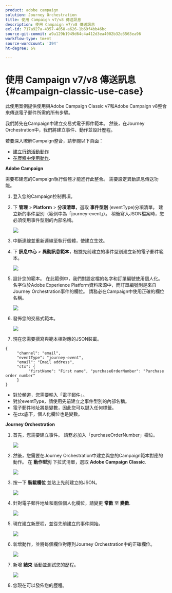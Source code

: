 ```yaml
---
product: adobe campaign
solution: Journey Orchestration
title: 使用 Campaign v7/v8 傳送訊息
description: 使用 Campaign v7/v8 傳送訊息
exl-id: 717a927a-4357-4058-a626-1b69f4bb46bc
source-git-commit: a9a129b1949d64c4a412d3ea4002b32e3563ea96
workflow-type: tm+mt
source-wordcount: '394'
ht-degree: 6%

---
```


# 使用 Campaign v7/v8 傳送訊息 {#campaign-classic-use-case}

此使用案例提供使用與Adobe Campaign Classic v7和Adobe Campaign v8整合來傳送電子郵件所需的所有步驟。

我們將先在Campaign中建立交易式電子郵件範本。 然後，在Journey Orchestration中，我們將建立事件、動作並設計歷程。

若要深入瞭解Campaign整合，請參閱以下頁面：

* [建立行銷活動動作](../action/acc-action.md)
* [在歷程中使用動作](../building-journeys/using-adobe-campaign-classic.md).

**Adobe Campaign**

需要布建您的Campaign執行個體才能進行此整合。 需要設定異動訊息傳送功能。

1. 登入您的Campaign控制例項。

1. 下 **管理** > **Platform** > **分項清單**，選取 **事件型別** (eventType)分項清單。 建立新的事件型別（範例中為「journey-event」）。 稍後寫入JSON檔案時，您必須使用事件型別的內部名稱。

   ![](../assets/accintegration-uc-1.png)

1. 中斷連線並重新連線至執行個體，使建立生效。

1. 下 **訊息中心** > **異動訊息範本**，根據先前建立的事件型別建立新的電子郵件範本。

   ![](../assets/accintegration-uc-2.png)

1. 設計您的範本。 在此範例中，我們對設定檔的名字和訂單編號使用個人化。 名字位於Adobe Experience Platform資料來源中，而訂單編號則是來自Journey Orchestration事件的欄位。 請務必在Campaign中使用正確的欄位名稱。

   ![](../assets/accintegration-uc-3.png)

1. 發佈您的交易式範本。

   ![](../assets/accintegration-uc-4.png)

1. 現在您需要撰寫與範本相對應的JSON裝載。

```
{
     "channel": "email",
     "eventType": "journey-event",
     "email": "Email address",
     "ctx": {
          "firstName": "First name", "purchaseOrderNumber": "Purchase order number"
     }
}
```

* 對於頻道，您需要輸入「電子郵件」。
* 對於eventType，請使用先前建立之事件型別的內部名稱。
* 電子郵件地址將是變數，因此您可以鍵入任何標籤。
* 在ctx底下，個人化欄位也是變數。

**Journey Orchestration**

1. 首先，您需要建立事件。 請務必加入「purchaseOrderNumber」欄位。

   ![](../assets/accintegration-uc-5.png)

1. 然後，您需要在Journey Orchestration中建立與您的Campaign範本對應的動作。 在 **動作型別** 下拉式清單，選取 **Adobe Campaign Classic**.

   ![](../assets/accintegration-uc-6.png)

1. 按一下 **裝載欄位** 並貼上先前建立的JSON。

   ![](../assets/accintegration-uc-7.png)

1. 針對電子郵件地址和兩個個人化欄位，請變更 **常數** 至 **變數**.

   ![](../assets/accintegration-uc-8.png)

1. 現在建立新歷程，並從先前建立的事件開始。

   ![](../assets/accintegration-uc-9.png)

1. 新增動作，並將每個欄位對應到Journey Orchestration中的正確欄位。

   ![](../assets/accintegration-uc-10.png)

1. 新增 **結束** 活動並測試您的歷程。

   ![](../assets/accintegration-uc-11.png)

1. 您現在可以發佈您的歷程。
